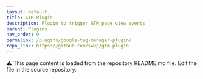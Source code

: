 ```yaml
---
layout: default
title: GTM Plugin
description: Plugin to trigger GTM page view events
parent: Plugins
nav_order: 9
permalink: /plugins/google-tag-manager-plugin/
repo_link: https://github.com/swup/gtm-plugin
---
```


⚠️ This page content is loaded from the repository README.md file. Edit the file in the source repository.
